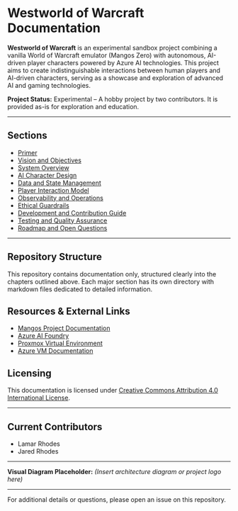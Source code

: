 # Westworld of Warcraft Documentation

**Westworld of Warcraft** is an experimental sandbox project combining a vanilla World of Warcraft emulator (Mangos Zero) with autonomous, AI-driven player characters powered by Azure AI technologies. This project aims to create indistinguishable interactions between human players and AI-driven characters, serving as a showcase and exploration of advanced AI and gaming technologies.

**Project Status:** Experimental – A hobby project by two contributors. It is provided as-is for exploration and education.

---

## Sections

- [Primer](./primer/index.md)
- [Vision and Objectives](./vision_and_objectives/index.md)
- [System Overview](./system_overview/index.md)
- [AI Character Design](./ai_character_design/index.md)
- [Data and State Management](./data_and_state_management/index.md)
- [Player Interaction Model](./player_interaction_model/index.md)
- [Observability and Operations](./observability_and_operations/index.md)
- [Ethical Guardrails](./ethical_guardrails/index.md)
- [Development and Contribution Guide](./development_and_contribution_guide/index.md)
- [Testing and Quality Assurance](./testing_and_quality_assurance/index.md)
- [Roadmap and Open Questions](./roadmap_and_open_questions/index.md)

---

## Repository Structure

This repository contains documentation only, structured clearly into the chapters outlined above. Each major section has its own directory with markdown files dedicated to detailed information.

## Resources & External Links

* [Mangos Project Documentation](https://www.getmangos.eu/)
* [Azure AI Foundry](https://azure.microsoft.com/products/ai-foundry)
* [Proxmox Virtual Environment](https://www.proxmox.com/en/proxmox-ve)
* [Azure VM Documentation](https://learn.microsoft.com/azure/virtual-machines/)

## Licensing

This documentation is licensed under [Creative Commons Attribution 4.0 International License](https://creativecommons.org/licenses/by/4.0/).

---

## Current Contributors

* Lamar Rhodes
* Jared Rhodes

---

**Visual Diagram Placeholder:**
*(Insert architecture diagram or project logo here)*

---

For additional details or questions, please open an issue on this repository.